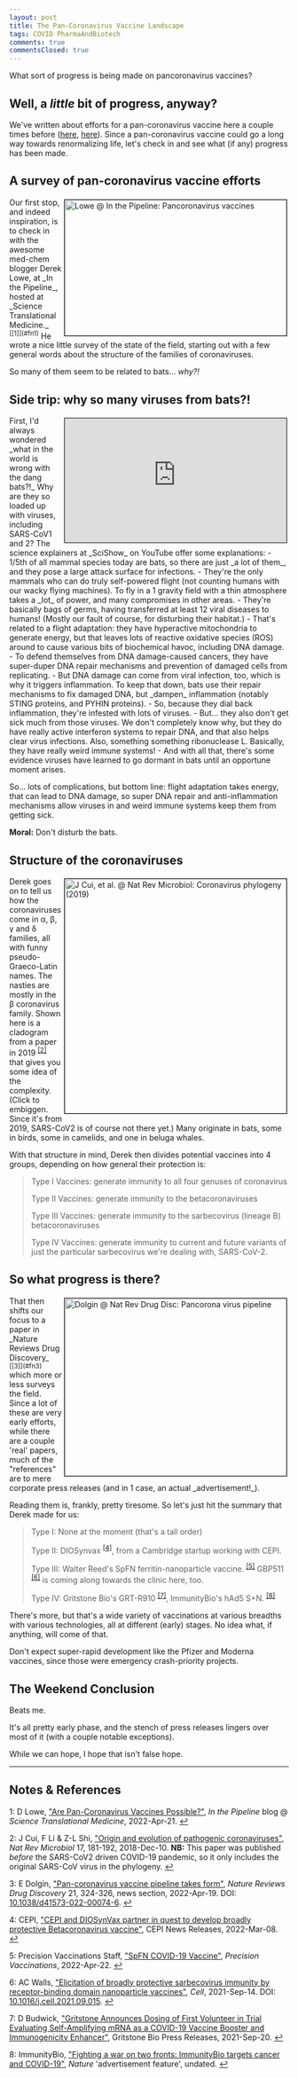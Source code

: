 ```yaml
---
layout: post
title: The Pan-Coronavirus Vaccine Landscape
tags: COVID PharmaAndBiotech
comments: true
commentsClosed: true
---
```


What sort of progress is being made on pancoronavirus vaccines?  


## Well, a _little_ bit of progress, anyway?  

We've written about efforts for a pan-coronavirus vaccine here a couple times before
([here](https://www.someweekendreading.blog/covid-misc/#research-on-a-pan-coronavirus-vaccine),
[here](https://www.someweekendreading.blog/pancoronavirus-vaccines/)).  Since a
pan-coronavirus vaccine could go a long way towards renormalizing life, let's check in and
see what (if any) progress has been made.  


## A survey of pan-coronavirus vaccine efforts  

<img src="{{ site.baseurl }}/images/2022-05-06-pancoronavirus-landscape-pipeline-1.jpg" width="400" height="245" alt="Lowe @ In the Pipeline: Pancoronavirus vaccines" title="Lowe @ In the Pipeline: Pancoronavirus vaccines" style="float: right; margin: 3px 3px 3px 3px; border: 1px solid #000000;">
Our first stop, and indeed inspiration, is to check in with the awesome med-chem blogger
Derek Lowe, at _In the Pipeline_, hosted at
_Science Translational Medicine._   <sup id="fn1a">[[1]](#fn1)</sup>  He wrote a nice
little survey of the state of the field, starting out with a few general words about the
structure of the families of coronaviruses.  

So many of them seem to be related to bats&hellip; _why?!_  


## Side trip: why so many viruses from bats?!  

<iframe width="400" height="224" src="https://www.youtube.com/embed/iJ2jDPgvbTY" allow="accelerometer; encrypted-media; gyroscope; picture-in-picture" allowfullscreen style="float: right; margin: 3px 3px 3px 3px; border: 1px solid #000000;"></iframe>
First, I'd always wondered _what in the world is wrong with the dang bats?!_  Why are they
so loaded up with viruses, including SARS-CoV1 and 2?  The science explainers at _SciShow_
on YouTube offer some explanations:  
- 1/5th of all mammal species today are bats, so there are just _a lot of them_, and they
  pose a large attack surface for infections.  
- They're the only mammals who can do truly self-powered flight (not counting humans with
  our wacky flying machines).  To fly in a 1 gravity field with a thin atmosphere takes a
  _lot_ of power, and many compromises in other areas.  
- They're basically bags of germs, having transferred at least 12 viral diseases to
  humans!  (Mostly our fault of course, for disturbing their habitat.)  
- That's related to a flight adaptation: they have hyperactive mitochondria to generate
  energy, but that leaves lots of reactive oxidative species (ROS) around to cause various
  bits of biochemical havoc, including DNA damage.  
- To defend themselves from DNA damage-caused cancers, they have super-duper DNA repair
  mechanisms and prevention of damaged cells from replicating.  
- But DNA damage can come from viral infection, too, which is why it triggers
  inflammation.  To keep that down, bats use their repair mechanisms to fix damaged DNA,
  but _dampen_ inflammation (notably STING proteins, and PYHIN proteins).  
- So, because they dial back inflammation, they're infested with lots of viruses.  
- But&hellip; they also don't get sick much from those viruses.  We don't completely know
  why, but they do have really active interferon systems to repair DNA, and that also
  helps clear virus infections.  Also, something something ribonuclease L.  Basically,
  they have really weird immune systems!  
- And with all that, there's some evidence viruses have learned to go dormant in bats
  until an opportune moment arises.  
  
So&hellip; lots of complications, but bottom line: flight adaptation takes energy, that
can lead to DNA damage, so super DNA repair and anti-inflammation mechanisms allow viruses
in and weird immune systems keep them from getting sick.  

__Moral:__ Don't disturb the bats.  


## Structure of the coronaviruses  

<a href="{{ site.baseurl }}/images/2022-05-06-pancoronavirus-landscape-coronavirus-phylogeny.jpg"><img src="{{ site.baseurl }}/images/2022-05-06-pancoronavirus-landscape-coronavirus-phylogeny-thumb.jpg" width="400" height="423" alt="J Cui, et al. @ Nat Rev Microbiol: Coronavirus phylogeny (2019)" title="J Cui, et al. @ Nat Rev Microbiol: Coronavirus phylogeny (2019)" style="float: right; margin: 3px 3px 3px 3px; border: 1px solid #000000;"></a>
Derek goes on to tell us how the coronaviruses come in &alpha;, &beta;, &gamma; and
&delta; families, all with funny pseudo-Graeco-Latin names.  The nasties are mostly in the
&beta; coronavirus family.  Shown here is a cladogram from a paper in 
2019 <sup id="fn2a">[[2]](#fn2)</sup> that gives you some idea of the complexity.  (Click
to embiggen.  Since
it's from 2019, SARS-CoV2 is of course not there yet.)  Many originate in bats, some in
birds, some in camelids, and one in beluga whales.  

With that structure in mind, Derek then divides potential vaccines into 4 groups,
depending on how general their protection is:  

> Type I Vaccines: generate immunity to all four genuses of coronavirus  
>   
> Type II Vaccines: generate immunity to the betacoronaviruses  
>  
> Type III Vaccines: generate immunity to the sarbecovirus (lineage B) betacoronaviruses  
>  
> Type IV Vaccines: generate immunity to current and future variants of just the
> particular sarbecovirus we're dealing with, SARS-CoV-2.  


## So what progress is there?  

<img src="{{ site.baseurl }}/images/2022-05-06-pancoronavirus-landscape-natrevdrugdisc-1.jpg" width="400" height="320" alt="Dolgin @ Nat Rev Drug Disc: Pancorona virus pipeline" title="Dolgin @ Nat Rev Drug Disc: Pancorona virus pipeline" style="float: right; margin: 3px 3px 3px 3px; border: 1px solid #000000;">
That then shifts our focus to a paper in
_Nature Reviews Drug Discovery_ <sup id="fn3a">[[3]](#fn3)</sup> which more or less
surveys the field.  Since a lot of these are very early efforts, while there are a couple
'real' papers, much of the "references" are to mere corporate press releases (and in 1
case, an actual _advertisement!_).  

Reading them is, frankly, pretty tiresome.  So let's just hit the summary that Derek made
for us:  

> Type I: None at the moment (that's a tall order)  
>  
> Type II: DIOSynvax <sup id="fn4a">[[4]](#fn4)</sup>, from a Cambridge startup working with CEPI.  
>  
> Type III: Walter Reed's SpFN ferritin-nanoparticle vaccine. <sup id="fn5a">[[5]](#fn5)</sup>
> GBP511 <sup id="fn6a">[[6]](#fn6)</sup> is coming along towards the clinic here, too.  
>  
> Type IV: Gritstone Bio's GRT-R910 <sup id="fn7a">[[7]](#fn7)</sup>,
> ImmunityBio's hAd5 S+N. <sup id="fn8a">[[8]](#fn8)</sup>

There's more, but that's a wide variety of vaccinations at various breadths with various
technologies, all at different (early) stages.  No idea what, if anything, will come of
that.  

Don't expect super-rapid development like the Pfizer and Moderna vaccines, since those
were emergency crash-priority projects.  


## The Weekend Conclusion  

Beats me.

It's all pretty early phase, and the stench of press releases lingers over most of it
(with a couple notable exceptions).  

While we can hope, I hope that isn't false hope.  

---

## Notes &amp; References  

<!--
<sup id="fn1a">[[1]](#fn1)</sup>

<a id="fn1">1</a>: ***, ["***"](***), *** [↩](#fn1a)  

<a href="{{ site.baseurl }}/images/***">
  <img src="{{ site.baseurl }}/images/***" width="400" height="***" alt="***" title="***" style="float: right; margin: 3px 3px 3px 3px; border: 1px solid #000000;">
</a>

<iframe width="400" height="224" src="***" allow="accelerometer; encrypted-media; gyroscope; picture-in-picture" allowfullscreen style="float: right; margin: 3px 3px 3px 3px; border: 1px solid #000000;"></iframe>
-->

<a id="fn1">1</a>: D Lowe, ["Are Pan-Coronavirus Vaccines Possible?"](https://www.science.org/content/blog-post/are-pan-coronavirus-vaccines-possible), _In the Pipeline_ blog @ _Science Translational Medicine_, 2022-Apr-21. [↩](#fn1a)  

<a id="fn2">2</a>: J Cui, F Li &amp; Z-L Shi, ["Origin and evolution of pathogenic coronaviruses"](https://www.nature.com/articles/s41579-018-0118-9), _Nat Rev Microbiol_ 17, 181-192, 2018-Dec-10. __NB:__ This paper was published _before_ the SARS-CoV2 driven COVID-19 pandemic, so it only includes the original SARS-CoV virus in the phylogeny. [↩](#fn2a)  

<a id="fn3">3</a>: E Dolgin, ["Pan-coronavirus vaccine pipeline takes form"](https://www.nature.com/articles/d41573-022-00074-6), _Nature Reviews Drug Discovery_ 21, 324-326, news section, 2022-Apr-19. DOI: [10.1038/d41573-022-00074-6](https://doi.org/10.1038/d41573-022-00074-6).  [↩](#fn3a)  

<a id="fn4">4</a>: CEPI, ["CEPI and DIOSynVax partner in quest to develop broadly protective Betacoronavirus vaccine"](https://cepi.net/news_cepi/cepi-and-diosynvax-partner-in-quest-to-develop-broadly-protective-betacoronavirus-vaccine/), CEPI News Releases, 2022-Mar-08. [↩](#fn4a)  

<a id="fn5">5</a>: Precision Vaccinations Staff, ["SpFN COVID-19 Vaccine"](https://www.precisionvaccinations.com/vaccines/spfn-covid-19-vaccine), _Precision Vaccinations_, 2022-Apr-22. [↩](#fn5a)  

<a id="fn6">6</a>: AC Walls, ["Elicitation of broadly protective sarbecovirus immunity by receptor-binding domain nanoparticle vaccines"](https://www.cell.com/cell/fulltext/S0092-8674(21)01062-X), _Cell_, 2021-Sep-14. DOI: [10.1016/j.cell.2021.09.015](https://doi.org/10.1016/j.cell.2021.09.015). [↩](#fn6a)  

<a id="fn7">7</a>: D Budwick, ["Gritstone Announces Dosing of First Volunteer in Trial Evaluating Self-Amplifying mRNA as a COVID-19 Vaccine Booster and Immunogenicity Enhancer"](https://ir.gritstonebio.com/news-releases/news-release-details/gritstone-announces-dosing-first-volunteer-trial-evaluating-self), Gritstone Bio Press Releases, 2021-Sep-20. [↩](#fn7a)  

<a id="fn8">8</a>: ImmunityBio, ["Fighting a war on two fronts: ImmunityBio targets cancer and COVID-19"](https://www.nature.com/articles/d43747-020-00963-y), _Nature_ 'advertisement feature', undated. [↩](#fn8a)  
